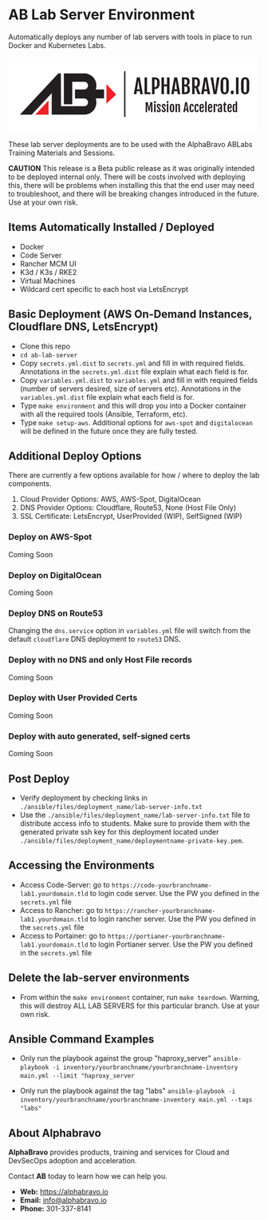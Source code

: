 # AB Lab Server Environment

Automatically deploys any number of lab servers with tools in place to run Docker and Kubernetes Labs.

![AlphaBravo](./images/ablogo.png)

These lab server deployments are to be used with the AlphaBravo ABLabs Training Materials and Sessions.

**CAUTION** This release is a Beta public release as it was originally intended to be deployed internal only. There will be costs involved with deploying this, there will be problems when installing this that the end user may need to troubleshoot, and there will be breaking changes introduced in the future. Use at your own risk.

## Items Automatically Installed / Deployed

* Docker
* Code Server
* Rancher MCM UI
* K3d / K3s / RKE2
* Virtual Machines
* Wildcard cert specific to each host via LetsEncrypt

## Basic Deployment (AWS On-Demand Instances, Cloudflare DNS, LetsEncrypt)

* Clone this repo
* `cd ab-lab-server`
* Copy `secrets.yml.dist` to `secrets.yml` and fill in with required fields. Annotations in the `secrets.yml.dist` file explain what each field is for.
* Copy `variables.yml.dist` to `variables.yml` and fill in with required fields (number of servers desired, size of servers etc). Annotations in the `variables.yml.dist` file explain what each field is for.
* Type `make environment` and this will drop you into a Docker container with all the required tools (Ansible, Terraform, etc).
* Type `make setup-aws`. Additional options for `aws-spot` and `digitalocean` will be defined in the future once they are fully tested.


## Additional Deploy Options

There are currently a few options available for how / where to deploy the lab components.

1. Cloud Provider Options: AWS, AWS-Spot, DigitalOcean
2. DNS Provider Options: Cloudflare, Route53, None (Host File Only)
3. SSL Certificate: LetsEncrypt, UserProvided (WIP), SelfSigned (WIP)

### Deploy on AWS-Spot

Coming Soon

### Deploy on DigitalOcean

Coming Soon

### Deploy DNS on Route53

Changing the `dns.service` option in `variables.yml` file will switch from the default `cloudflare` DNS deployment to `route53` DNS.

### Deploy with no DNS and only Host File records

Coming Soon

### Deploy with User Provided Certs

Coming Soon

### Deploy with auto generated, self-signed certs

Coming Soon

## Post Deploy

* Verify deployment by checking links in `./ansible/files/deployment_name/lab-server-info.txt`
* Use the `./ansible/files/deployment_name/lab-server-info.txt` file to distribute access info to students. Make sure to provide them with the generated private ssh key for this deployment located under `./ansible/files/deployment_name/deploymentname-private-key.pem`.

## Accessing the Environments

* Access Code-Server: go to `https://code-yourbranchname-lab1.yourdomain.tld` to login code server. Use the PW you defined in the `secrets.yml` file
* Access to Rancher: go to `https://rancher-yourbranchname-lab1.yourdomain.tld` to login rancher server. Use the PW you defined in the `secrets.yml` file
* Access to Portainer: go to `https://portianer-yourbranchname-lab1.yourdomain.tld` to login Portianer server. Use the PW you defined in the `secrets.yml` file

## Delete the lab-server environments

* From within the `make environment` container, run `make teardown`. Warning, this will destroy ALL LAB SERVERS for this particular branch. Use at your own risk.

## Ansible Command Examples

* Only run the playbook against the group "haproxy_server"
`ansible-playbook -i inventory/yourbranchname/yourbranchname-inventory main.yml --limit "haproxy_server`

* Only run the playbook against the tag "labs"
`ansible-playbook -i inventory/yourbranchname/yourbranchname-inventory main.yml --tags "labs"`

## About Alphabravo

**AlphaBravo** provides products, training and services for Cloud and DevSecOps adoption and acceleration.

Contact **AB** today to learn how we can help you.

* **Web:** https://alphabravo.io
* **Email:** info@alphabravo.io
* **Phone:** 301-337-8141